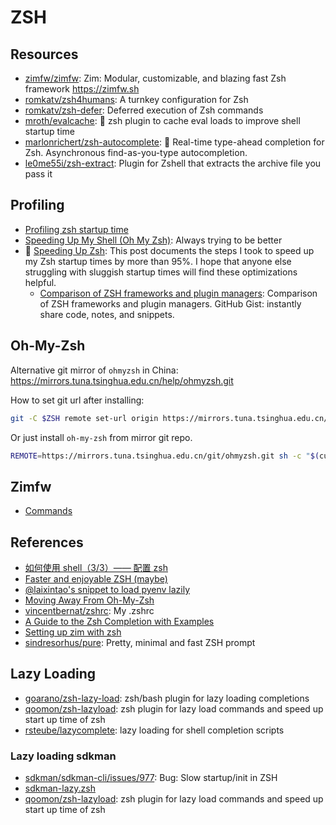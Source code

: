 # ZSH

## Resources

- [zimfw/zimfw](https://github.com/zimfw/zimfw): Zim: Modular, customizable, and
  blazing fast Zsh framework <https://zimfw.sh>
- [romkatv/zsh4humans](https://github.com/romkatv/zsh4humans): A turnkey configuration for Zsh
- [romkatv/zsh-defer](https://github.com/romkatv/zsh-defer): Deferred execution of Zsh commands
- [mroth/evalcache](https://github.com/mroth/evalcache): 🐣 zsh plugin to cache eval loads to improve shell startup time
- [marlonrichert/zsh-autocomplete](https://github.com/marlonrichert/zsh-autocomplete):
  🤖 Real-time type-ahead completion for Zsh. Asynchronous find-as-you-type
  autocompletion.
- [le0me55i/zsh-extract](https://github.com/le0me55i/zsh-extract): Plugin for Zshell that extracts the archive file you pass it

## Profiling

- [Profiling zsh startup time](https://stevenvanbael.com/profiling-zsh-startup)
- [Speeding Up My Shell (Oh My Zsh)](https://blog.mattclemente.com/2020/06/26/oh-my-zsh-slow-to-load/#it's-probably-nvm): Always trying to be better
- 🌟 [Speeding Up Zsh](https://www.joshyin.cc/blog/speeding-up-zsh): This post documents the steps I took to speed up my Zsh startup times by more than 95%. I hope that anyone else struggling with sluggish startup times will find these optimizations helpful.
  - [Comparison of ZSH frameworks and plugin managers](https://gist.github.com/laggardkernel/4a4c4986ccdcaf47b91e8227f9868ded): Comparison of ZSH frameworks and plugin managers. GitHub Gist: instantly share code, notes, and snippets.

## Oh-My-Zsh

Alternative git mirror of `ohmyzsh` in China:
<https://mirrors.tuna.tsinghua.edu.cn/help/ohmyzsh.git>

How to set git url after installing:

```sh
git -C $ZSH remote set-url origin https://mirrors.tuna.tsinghua.edu.cn/git/ohmyzsh.git
```

Or just install `oh-my-zsh` from mirror git repo.

```sh
REMOTE=https://mirrors.tuna.tsinghua.edu.cn/git/ohmyzsh.git sh -c "$(curl -fsSL https://raw.githubusercontent.com/ohmyzsh/ohmyzsh/master/tools/install.sh)"
```

## Zimfw

- [Commands](https://zimfw.sh/docs/commands/)

## References

- [如何使用 shell（3/3）—— 配置 zsh](https://a-wing.top/shell/2021/05/10/zsh-config)
- [Faster and enjoyable ZSH (maybe)](https://htr3n.github.io/2018/07/faster-zsh/)
- [@laixintao's snippet to load pyenv lazily](https://github.com/laixintao/myrc/blob/8d85f27a2f20504d3095cd017895c69bf5575440/.zshrc#L77)
- [Moving Away From Oh-My-Zsh](https://ianyepan.github.io/posts/moving-away-from-ohmyzsh/)
- [vincentbernat/zshrc](https://github.com/vincentbernat/zshrc): My .zshrc
- [A Guide to the Zsh Completion with Examples](https://thevaluable.dev/zsh-completion-guide-examples/)
- [Setting up zim with zsh](https://jade.fyi/blog/zsh-zim-setup/)
- [sindresorhus/pure](https://github.com/sindresorhus/pure): Pretty, minimal and fast ZSH prompt

## Lazy Loading

- [goarano/zsh-lazy-load](https://github.com/goarano/zsh-lazy-load): zsh/bash plugin for lazy loading completions
- [qoomon/zsh-lazyload](https://github.com/qoomon/zsh-lazyload): zsh plugin for lazy load commands and speed up start up time of zsh
- [rsteube/lazycomplete](https://github.com/rsteube/lazycomplete): lazy loading for shell completion scripts

### Lazy loading sdkman

- [sdkman/sdkman-cli/issues/977](https://github.com/sdkman/sdkman-cli/issues/977): Bug: Slow startup/init in ZSH
- [sdkman-lazy.zsh](https://gist.github.com/Amar1729/294c6e310b191405bf8fceb72e96b399)
- [qoomon/zsh-lazyload](https://github.com/qoomon/zsh-lazyload): zsh plugin for lazy load commands and speed up start up time of zsh
